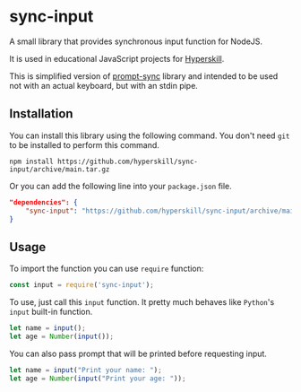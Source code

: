 # sync-input

A small library that provides synchronous input function for NodeJS. 

It is used in educational JavaScript projects for [Hyperskill](https://hyperskill.org).

This is simplified version of [prompt-sync](https://github.com/heapwolf/prompt-sync) library and intended to be used not with an actual keyboard, but with an stdin pipe.

## Installation

You can install this library using the following command. You don't need `git` to be installed to perform this command.

```shell
npm install https://github.com/hyperskill/sync-input/archive/main.tar.gz
```

Or you can add the following line into your `package.json` file.

```json
"dependencies": {
    "sync-input": "https://github.com/hyperskill/sync-input/archive/main.tar.gz"
}
```

## Usage

To import the function you can use `require` function:

```javascript
const input = require('sync-input');
```

To use, just call this `input` function. It pretty much behaves like `Python`'s `input` built-in function. 

```javascript
let name = input();
let age = Number(input());
```

You can also pass prompt that will be printed before requesting input.

```javascript
let name = input("Print your name: ");
let age = Number(input("Print your age: "));
```